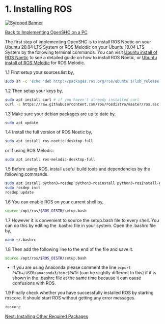 # 1. Installing ROS

[![Syropod Banner](https://i.imgur.com/QyMTwG3.jpg "CSIRO Robotics")](https://research.csiro.au/robotics/)

[Back to Implementing OpenSHC on a PC](shc_pc.md)

The first step of implementing OpenSHC is to install ROS Noetic on your Ubuntu 20.04 LTS System or ROS Melodic on your Ubuntu 18.04 LTS System by the following terminal commands. You can visit [Ubuntu install of ROS Noetic](http://wiki.ros.org/noetic/Installation/Ubuntu) to see a detailed guide on how to install ROS Noetic, or [Ubuntu install of ROS Melodic](http://wiki.ros.org/melodic/Installation/Ubuntu) for ROS Melodic.


1.1 First setup your sources.list by,

```bash
sudo sh -c 'echo "deb http://packages.ros.org/ros/ubuntu $(lsb_release -sc) main" > /etc/apt/sources.list.d/ros-latest.list'
```

1.2 Then setup your keys by,

```bash
sudo apt install curl # if you haven't already installed curl
curl -s https://raw.githubusercontent.com/ros/rosdistro/master/ros.asc | sudo apt-key add -
```

1.3 Make sure your debian packages are up to date by,

```bash
sudo apt update
```

1.4 Install the full version of ROS Noetic by,

```bash
sudo apt install ros-noetic-desktop-full
```
or if using ROS Melodic:
```bash
sudo apt install ros-melodic-desktop-full
```


1.5 Before using ROS, install useful build tools and dependencies by the following commands.

```bash
sudo apt install python3-rosdep python3-rosinstall python3-rosinstall-generator python3-wstool build-essential
sudo rosdep init
rosdep update
```

1.6 You can enable ROS on your current shell by,

```bash
source /opt/ros/$ROS_DISTR/setup.bash
```

1.7 However it is convenient to source the setup.bash file to every shell. You can do this by editing the .bashrc file in your system. Open the .bashrc file by,

```bash
nano ~/.bashrc
```

1.8 Then add the following line to the end of the file and save it.

```bash
source /opt/ros/$ROS_DISTR/setup.bash
```

* If you are using Anaconda please comment the line `export PATH=/USER/anaconda3/bin:$PATH` (can be slightly different to this) if it is shown in the .bashrc file at the same time because it can cause confusions with ROS.

1.9 Finally check whether you have successfully installed ROS by starting roscore. It should start ROS without getting any error messages.

```bash
roscore
```


[Next: Installing Other Required Packages](shc_pc_install_other.md)
